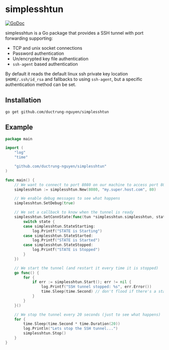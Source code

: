 # simplesshtun

[![GoDoc](https://godoc.org/github.com/golang/gddo?status.svg)](https://godoc.org/github.com/ductrung-nguyen/simplesshtun)

simplesshtun is a Go package that provides a SSH tunnel with port forwarding supporting:

- TCP and unix socket connections
- Password authentication
- Un/encrypted key file authentication
- `ssh-agent` based authentication

By default it reads the default linux ssh private key location `$HOME/.ssh/id_rsa` and fallbacks to using `ssh-agent`, but a specific authentication method can be set.

## Installation

`go get github.com/ductrung-nguyen/simplesshtun`

## Example

```go
package main

import (
    "log"
    "time"

    "github.com/ductrung-nguyen/simplesshtun"
)

func main() {
    // We want to connect to port 8080 on our machine to access port 80 on my.super.host.com
    simplesshtun := simplesshtun.New(8080, "my.super.host.com", 80)

    // We enable debug messages to see what happens
    simplesshtun.SetDebug(true)

    // We set a callback to know when the tunnel is ready
    simplesshtun.SetConnState(func(tun *simplesshtun.simplesshtun, state simplesshtun.ConnState) {
        switch state {
        case simplesshtun.StateStarting:
            log.Printf("STATE is Starting")
        case simplesshtun.StateStarted:
            log.Printf("STATE is Started")
        case simplesshtun.StateStopped:
            log.Printf("STATE is Stopped")
        }
    })

    // We start the tunnel (and restart it every time it is stopped)
    go func() {
        for {
            if err := simplesshtun.Start(); err != nil {
                log.Printf("SSH tunnel stopped: %s", err.Error())
                time.Sleep(time.Second) // don't flood if there's a start error :)
            }
        }
    }()

    // We stop the tunnel every 20 seconds (just to see what happens)
    for {
        time.Sleep(time.Second * time.Duration(20))
        log.Println("Lets stop the SSH tunnel...")
        simplesshtun.Stop()
    }
}
```
 
